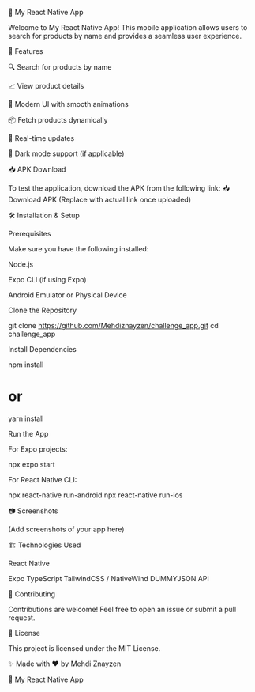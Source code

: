 📱 My React Native App

Welcome to My React Native App! This mobile application allows users to search for products by name and provides a seamless user experience.

🚀 Features

🔍 Search for products by name

📈 View product details

🎨 Modern UI with smooth animations

📦 Fetch products dynamically

🔄 Real-time updates

🌙 Dark mode support (if applicable)

📥 APK Download

To test the application, download the APK from the following link:
📥 Download APK (Replace with actual link once uploaded)

🛠 Installation & Setup

Prerequisites

Make sure you have the following installed:

Node.js

Expo CLI (if using Expo)

Android Emulator or Physical Device

Clone the Repository

git clone https://github.com/Mehdiznayzen/challenge_app.git
cd challenge_app

Install Dependencies

npm install
# or
yarn install

Run the App

For Expo projects:

npx expo start

For React Native CLI:

npx react-native run-android 
npx react-native run-ios     

📷 Screenshots

(Add screenshots of your app here)

🏗 Technologies Used

React Native

Expo
TypeScript
TailwindCSS / NativeWind
DUMMYJSON API

🤝 Contributing

Contributions are welcome! Feel free to open an issue or submit a pull request.

📜 License

This project is licensed under the MIT License.

✨ Made with ❤️ by Mehdi Znayzen

📱 My React Native App
